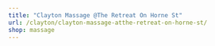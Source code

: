 ```yaml
---
title: "Clayton Massage @The Retreat On Horne St"
url: /clayton/clayton-massage-atthe-retreat-on-horne-st/
shop: massage
---
```

